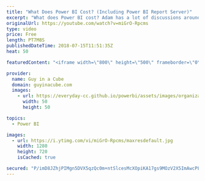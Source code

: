 ```yaml
---
title: "What Does Power BI Cost? (Including Power BI Report Server)"
excerpt: "What does Power BI cost? Adam has a lot of discussions around that. He will break down the Power BI cost and covers licenses, Power BI Premium and including Power BI Report Server and more! If you have ever asked yourself \"What does Power BI cost?\", this video is for you.  Power BI Pricing: https://powerbi.microsoft.com/pricing/"
originalUrl: https://youtube.com/watch?v=miGrO-Rpcms
type: video
price: Free
length: PT7M8S
publishedDateTime: 2018-07-15T11:51:35Z
heat: 50

featuredContent: "<iframe width=\"800\" height=\"500\" frameborder=\"0\" src=\"https://www.youtube.com/embed/miGrO-Rpcms\" allow=\"accelerometer; autoplay; encrypted-media; gyroscope; picture-in-picture\" allowfullscreen></iframe>"

provider:
  name: Guy in a Cube
  domain: guyinacube.com
  images:
    - url: https://everyday-cc.github.io/powerbi/assets/images/organizations/guyinacube.com-50x50.jpg
      width: 50
      height: 50

topics:
  - Power BI

images:
  - url: https://i.ytimg.com/vi/miGrO-Rpcms/maxresdefault.jpg
    width: 1280
    height: 720
    isCached: true

secured: "P/imD8JZhjPIMgn5DVX5qzQc0m+ntSlcesMcXOpiKA17gs9MOzV2X5ImAwcPL8gZlKfMKTHYD6tULhFnBhJtLVjPKzvIrG+Yilg0c5CAkDe7AeUrw0gcFzmEgFBJTrJ0dPBr2fHjOxsUoQV+r0Q3ivad3z4zWNR6E9QI1IWEnDuQU5xC7D9MAjAm84BPTnzi8ZIrTHjrR0BY1i42PsG87miGShvAEnxobE8fxg78Ev0BsAcGge239HHX3TB75dAk4gsonl1Qeig5r4elvzwfmdpykM0j3iWicxE95axk9i1p/z3Gaw4N2P0UuGM69N7edZVjlZ+9cEGElpDVKuELHA9IQTm6EA9nuxzfOJ6f8X2sgw8hkIl8gheRnOdh6ko98PE1uZ/cznbVG+x/vcRViKAQA8qfLlicV8XK/K87/Mk=;kL1qMK8f1xvQP725uI6ExQ=="
---
```


